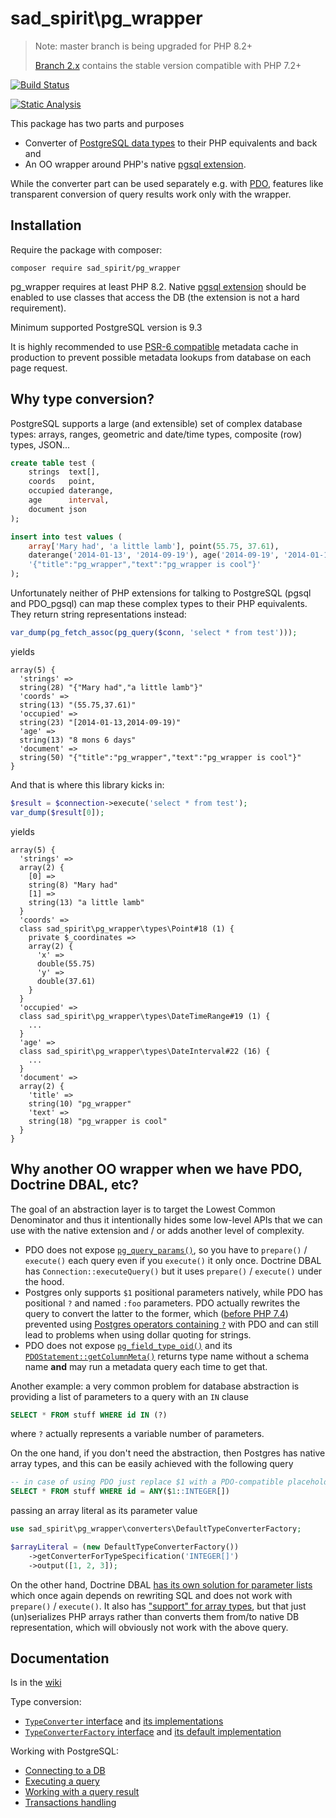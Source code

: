 # sad_spirit\pg_wrapper

> Note: master branch is being upgraded for PHP 8.2+
>
> [Branch 2.x](../../tree/2.x) contains the stable version compatible with PHP 7.2+


[![Build Status](https://github.com/sad-spirit/pg-wrapper/workflows/Continuous%20Integration/badge.svg?branch=master)](https://github.com/sad-spirit/pg-wrapper/actions?query=branch%3Amaster+workflow%3A%22Continuous+Integration%22)

[![Static Analysis](https://github.com/sad-spirit/pg-wrapper/workflows/Static%20Analysis/badge.svg?branch=master)](https://github.com/sad-spirit/pg-wrapper/actions?query=branch%3Amaster+workflow%3A%22Static+Analysis%22)

This package has two parts and purposes
* Converter of [PostgreSQL data types](https://www.postgresql.org/docs/current/datatype.html) to their PHP equivalents and back and
* An OO wrapper around PHP's native [pgsql extension](https://php.net/manual/en/book.pgsql.php).

While the converter part can be used separately e.g. with [PDO](https://www.php.net/manual/en/book.pdo.php), 
features like transparent conversion of query results work only with the wrapper.

## Installation

Require the package with composer:
```
composer require sad_spirit/pg_wrapper
```
pg_wrapper requires at least PHP 8.2. Native [pgsql extension](https://php.net/manual/en/book.pgsql.php)
should be enabled to use classes that access the DB (the extension is not a hard requirement).

Minimum supported PostgreSQL version is 9.3

It is highly recommended to use [PSR-6 compatible](https://www.php-fig.org/psr/psr-6/) metadata cache in production
to prevent possible metadata lookups from database on each page request.

## Why type conversion?

PostgreSQL supports a large (and extensible) set of complex database types: arrays, ranges, geometric and date/time
types, composite (row) types, JSON...

```SQL
create table test (
    strings  text[],
    coords   point,
    occupied daterange,
    age      interval,
    document json
);

insert into test values (
    array['Mary had', 'a little lamb'], point(55.75, 37.61),
    daterange('2014-01-13', '2014-09-19'), age('2014-09-19', '2014-01-13'),
    '{"title":"pg_wrapper","text":"pg_wrapper is cool"}'
);
```

Unfortunately neither of PHP extensions for talking to PostgreSQL (pgsql and PDO_pgsql) can map these complex
types to their PHP equivalents. They return string representations instead:

```PHP
var_dump(pg_fetch_assoc(pg_query($conn, 'select * from test')));
```
yields
```
array(5) {
  'strings' =>
  string(28) "{"Mary had","a little lamb"}"
  'coords' =>
  string(13) "(55.75,37.61)"
  'occupied' =>
  string(23) "[2014-01-13,2014-09-19)"
  'age' =>
  string(13) "8 mons 6 days"
  'document' =>
  string(50) "{"title":"pg_wrapper","text":"pg_wrapper is cool"}"
}
```

And that is where this library kicks in:
```PHP
$result = $connection->execute('select * from test');
var_dump($result[0]);
```
yields
```
array(5) {
  'strings' =>
  array(2) {
    [0] =>
    string(8) "Mary had"
    [1] =>
    string(13) "a little lamb"
  }
  'coords' =>
  class sad_spirit\pg_wrapper\types\Point#18 (1) {
    private $_coordinates =>
    array(2) {
      'x' =>
      double(55.75)
      'y' =>
      double(37.61)
    }
  }
  'occupied' =>
  class sad_spirit\pg_wrapper\types\DateTimeRange#19 (1) {
    ...
  }
  'age' =>
  class sad_spirit\pg_wrapper\types\DateInterval#22 (16) {
    ...
  }
  'document' =>
  array(2) {
    'title' =>
    string(10) "pg_wrapper"
    'text' =>
    string(18) "pg_wrapper is cool"
  }
}
```

## Why another OO wrapper when we have PDO, Doctrine DBAL, etc?

The goal of an abstraction layer is to target the Lowest Common Denominator and thus it intentionally hides some low-level
APIs that we can use with the native extension and / or adds another level of complexity.

* PDO does not expose [`pg_query_params()`](http://php.net/manual/en/function.pg-query-params.php), so you have
  to `prepare()` / `execute()` each query even if you `execute()` it only once. Doctrine DBAL has `Connection::executeQuery()`
  but it uses `prepare()` / `execute()` under the hood.
* Postgres only supports `$1` positional parameters natively, while PDO has positional `?` and named `:foo` parameters.
  PDO actually rewrites the query to convert the latter to the former, which ([before PHP 7.4](https://wiki.php.net/rfc/pdo_escape_placeholders)) 
  prevented using [Postgres operators containing `?`](https://www.postgresql.org/docs/current/functions-json.html#FUNCTIONS-JSONB-OP-TABLE) with
  PDO and can still lead to problems when using dollar quoting for strings.
* PDO does not expose [`pg_field_type_oid()`](https://www.php.net/manual/en/function.pg-field-type-oid.php) and its
  [`PDOStatement::getColumnMeta()`](https://www.php.net/manual/en/pdostatement.getcolumnmeta.php) returns type name
  without a schema name **and** may run a metadata query each time to get that.

Another example: a very common problem for database abstraction is providing a list of parameters to a query with an `IN` clause
```SQL
SELECT * FROM stuff WHERE id IN (?)
```
where `?` actually represents a variable number of parameters.

On the one hand, if you don't need the abstraction, then Postgres has native array types,
and this can be easily achieved with the following query
```SQL
-- in case of using PDO just replace $1 with a PDO-compatible placeholder
SELECT * FROM stuff WHERE id = ANY($1::INTEGER[])
```
passing an array literal as its parameter value
```PHP
use sad_spirit\pg_wrapper\converters\DefaultTypeConverterFactory;

$arrayLiteral = (new DefaultTypeConverterFactory())
    ->getConverterForTypeSpecification('INTEGER[]')
    ->output([1, 2, 3]);
```

On the other hand, Doctrine DBAL [has its own solution for parameter lists](https://www.doctrine-project.org/projects/doctrine-dbal/en/latest/reference/data-retrieval-and-manipulation.html#list-of-parameters-conversion)
which once again depends on rewriting SQL and does not work with `prepare()` / `execute()`. It also has ["support" for array
types](https://www.doctrine-project.org/projects/doctrine-dbal/en/latest/reference/types.html#array-types), 
but that just (un)serializes PHP arrays rather than converts them from/to native DB representation, 
which will obviously not work with the above query.



## Documentation

Is in the [wiki](https://github.com/sad-spirit/pg-wrapper/wiki)

Type conversion:
* [`TypeConverter` interface](https://github.com/sad-spirit/pg-wrapper/wiki/TypeConverter) and [its implementations](https://github.com/sad-spirit/pg-wrapper/wiki/types)
* [`TypeConverterFactory` interface](https://github.com/sad-spirit/pg-wrapper/wiki/TypeConverterFactory) and [its default implementation](https://github.com/sad-spirit/pg-wrapper/wiki/DefaultTypeConverterFactory)

Working with PostgreSQL:

* [Connecting to a DB](https://github.com/sad-spirit/pg-wrapper/wiki/connecting)
* [Executing a query](https://github.com/sad-spirit/pg-wrapper/wiki/query)
* [Working with a query result](https://github.com/sad-spirit/pg-wrapper/wiki/result)
* [Transactions handling](https://github.com/sad-spirit/pg-wrapper/wiki/transactions)
